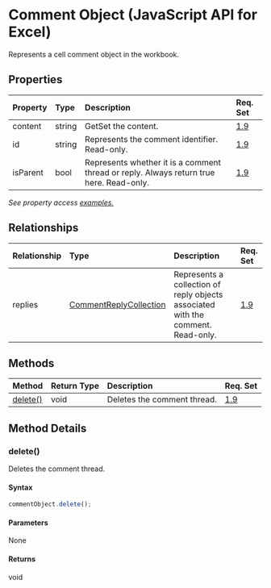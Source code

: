 # Comment Object (JavaScript API for Excel)

Represents a cell comment object in the workbook.

## Properties

| Property	   | Type	|Description| Req. Set|
|:---------------|:--------|:----------|:----|
|content|string|GetSet the content.|[1.9](../requirement-sets/excel-api-requirement-sets.md)|
|id|string|Represents the comment identifier. Read-only.|[1.9](../requirement-sets/excel-api-requirement-sets.md)|
|isParent|bool|Represents whether it is a comment thread or reply. Always return true here. Read-only.|[1.9](../requirement-sets/excel-api-requirement-sets.md)|

_See property access [examples.](#property-access-examples)_

## Relationships
| Relationship | Type	|Description| Req. Set|
|:---------------|:--------|:----------|:----|
|replies|[CommentReplyCollection](commentreplycollection.md)|Represents a collection of reply objects associated with the comment. Read-only.|[1.9](../requirement-sets/excel-api-requirement-sets.md)|

## Methods

| Method		   | Return Type	|Description| Req. Set|
|:---------------|:--------|:----------|:----|
|[delete()](#delete)|void|Deletes the comment thread.|[1.9](../requirement-sets/excel-api-requirement-sets.md)|

## Method Details


### delete()
Deletes the comment thread.

#### Syntax
```js
commentObject.delete();
```

#### Parameters
None

#### Returns
void
